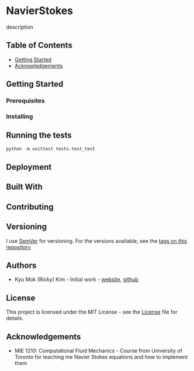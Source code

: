 # NavierStokes

description

## Table of Contents
* [Getting Started](#getting-started)
* [Acknowledgements](#acknowledgements)

## Getting Started

### Prerequisites

### Installing

## Running the tests
```python
python -m unittest tests.test_test
```

## Deployment

## Built With

## Contributing

## Versioning
I use [SemVer](https://semver.org) for versioning.
For the versions available, see the [tags on this repository](https://github.com/rickykim93/NavierStokes/releases)

## Authors
* Kyu Mok (Ricky) Kim - Initial work - [website](https://rickykim.net), [github](https://github.com/rickykim93)

## License
This project is licensed under the MIT License - see the [License](https://github.com/rickykim93/NavierStokes/blob/master/LICENSE)
file for details.

## Acknowledgements
* MIE 1210: Computational Fluid Mechanics - Course from University of Toronto
for teaching me Navier Stokes equations and how to implement them
